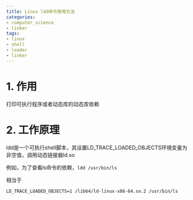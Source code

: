 ```yaml
---
title: Linux ldd命令使用方法
categories:
- computer_science
- linker
tags:
- linux
- shell
- loader
- linker
---
```


# 1. 作用

打印可执行程序或者动态库的动态库依赖

# 2. 工作原理

ldd是一个可执行shell脚本，其设置LD_TRACE_LOADED_OBJECTS环境变量为非空值，调用动态链接器ld.so

例如，为了查看ls命令的依赖，`ldd /usr/bin/ls`

相当于

`LD_TRACE_LOADED_OBJECTS=1 /lib64/ld-linux-x86-64.so.2 /usr/bin/ls`